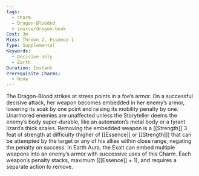 ```yaml
---
tags:
  - charm
  - Dragon-Blooded
  - source/dragon-book
Cost: 3m
Mins: Thrown 2, Essence 1
Type: Supplemental
Keywords:
  - Decisive-only
  - Earth
Duration: Instant
Prerequisite Charms:
  - None
---
```

The Dragon-Blood strikes at stress points in a foe’s armor. On a successful decisive attack, her weapon becomes embedded in her enemy’s armor, lowering its soak by one point and raising its mobility penalty by one. Unarmored enemies are unaffected unless the Storyteller deems the enemy’s body super-durable, like an automaton’s metal body or a tyrant lizard’s thick scales. Removing the embedded weapon is a [[Strength]] 3 feat of strength at difficulty (higher of [[Essence]] or [[Strength]]) that can be attempted by the target or any of his allies within close range, negating the penalty on success. In Earth Aura, the Exalt can embed multiple weapons into an enemy’s armor with successive uses of this Charm. Each weapon’s penalty stacks, maximum ([[Essence]] + 1), and requires a separate action to remove.